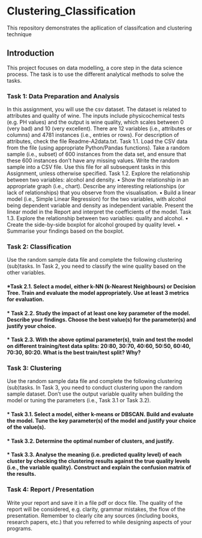 # Clustering_Classification
 This repository demonstrates the apllication of classifcation and clustering technique

## Introduction
This project focuses on data modelling, a core step in the data science process. The task is to use the different analytical methods to solve the tasks. 

### Task 1: Data Preparation and Analysis
In this assignment, you will use the csv dataset. The dataset is related to attributes and quality of wine.
The inputs include physicochemical tests (e.g. PH values) and the output is wine quality, which scales between 0 (very bad) and 10 (very excellent). There are 12 variables (i.e., attributes or columns) and 4781 instances (i.e., entries or rows). For description of attributes, check the file Readme-A2data.txt.
Task 1.1. Load the CSV data from the file (using appropriate Python/Pandas functions). Take a random sample (i.e., subset) of 600 instances from the data set, and ensure that these 600 instances don’t have any missing values. Write the random sample into a CSV file. Use this file for all subsequent tasks in this Assignment, unless otherwise specified.
Task 1.2. Explore the relationship between two variables: alcohol and density.
•	Show the relationship in an appropriate graph (i.e., chart). Describe any interesting relationships (or lack of relationships) that you observe from the visualisation.
•	Build a linear model (i.e., Simple Linear Regression) for the two variables, with alcohol being dependent variable and density as independent variable. Present the linear model in the Report and interpret the coefficients of the model.
Task 1.3. Explore the relationship between two variables: quality and alcohol.
•	Create the side-by-side boxplot for alcohol grouped by quality level.
•	Summarise your findings based on the boxplot.


### Task 2: Classification
Use the random sample data file and complete the following clustering (sub)tasks. In Task 2, you need to classify the wine quality based on the other variables.
#### *Task 2.1. Select a model, either k-NN (k-Nearest Neighbours) or Decision Tree. Train and evaluate the model appropriately. Use at least 3 metrics for evaluation.
#### * Task 2.2. Study the impact of at least one key parameter of the model. Describe your findings. Choose the best value(s) for the parameter(s) and justify your choice.
#### * Task 2.3. With the above optimal parameter(s), train and test the model on different training/test data splits: 20:80, 30:70, 40:60, 50:50, 60:40, 70:30, 80:20. What is the best train/test split? Why?

### Task 3: Clustering
Use the random sample data file and complete the following clustering (sub)tasks. In Task 3, you need to conduct clustering upon the random sample dataset. Don’t use the output variable quality when building the model or tuning the parameters (i.e., Task 3.1 or Task 3.2).
#### * Task 3.1. Select a model, either k-means or DBSCAN. Build and evaluate the model. Tune the key parameter(s) of the model and justify your choice of the value(s).
#### * Task 3.2. Determine the optimal number of clusters, and justify.
#### * Task 3.3. Analyse the meaning (i.e. predicted quality level) of each cluster by checking the clustering results against the true quality levels (i.e., the variable quality). Construct and explain the confusion matrix of the results.

### Task 4: Report / Presentation
Write your report and save it in a file pdf or docx file. The quality of the report will be considered, e.g. clarity, grammar mistakes, the flow of the presentation.
Remember to clearly cite any sources (including books, research papers, etc.) that you referred to while designing aspects of your programs. 


